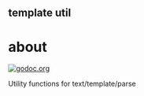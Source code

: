template util
--

# about

[![godoc.org][godoc-badge]][godoc]

Utility functions for text/template/parse

<!-- links -->
[godoc]: https://godoc.org/github.com/knsh14/templateutil
[godoc-badge]: https://img.shields.io/badge/godoc-reference-4F73B3.svg?style=flat-square&label=%20godoc.org
